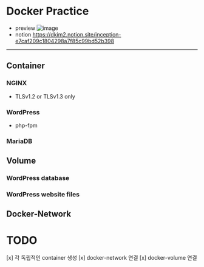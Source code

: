 # Docker Practice
- preview
![image](https://user-images.githubusercontent.com/60467872/213126506-d7f3c655-8ffc-4705-a0f9-b9ba818ec4fc.png)
- notion
https://dkim2.notion.site/inception-e7caf209c1804298a7f85c99bd52b398
***
## Container
### NGINX
- TLSv1.2 or TLSv1.3 only
### WordPress
- php-fpm
### MariaDB
## Volume
### WordPress database
### WordPress website files
## Docker-Network


# TODO
[x] 각 독립적인 container 생성
[x] docker-network 연결
[x] docker-volume 연결
